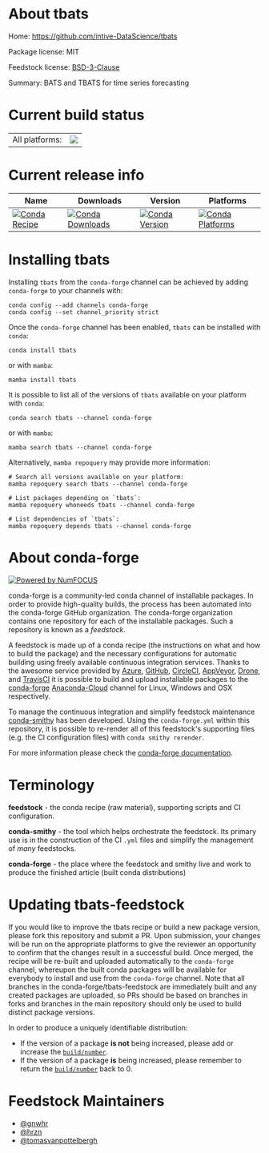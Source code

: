 About tbats
===========

Home: https://github.com/intive-DataScience/tbats

Package license: MIT

Feedstock license: [BSD-3-Clause](https://github.com/conda-forge/tbats-feedstock/blob/main/LICENSE.txt)

Summary: BATS and TBATS for time series forecasting

Current build status
====================


<table><tr><td>All platforms:</td>
    <td>
      <a href="https://dev.azure.com/conda-forge/feedstock-builds/_build/latest?definitionId=15765&branchName=main">
        <img src="https://dev.azure.com/conda-forge/feedstock-builds/_apis/build/status/tbats-feedstock?branchName=main">
      </a>
    </td>
  </tr>
</table>

Current release info
====================

| Name | Downloads | Version | Platforms |
| --- | --- | --- | --- |
| [![Conda Recipe](https://img.shields.io/badge/recipe-tbats-green.svg)](https://anaconda.org/conda-forge/tbats) | [![Conda Downloads](https://img.shields.io/conda/dn/conda-forge/tbats.svg)](https://anaconda.org/conda-forge/tbats) | [![Conda Version](https://img.shields.io/conda/vn/conda-forge/tbats.svg)](https://anaconda.org/conda-forge/tbats) | [![Conda Platforms](https://img.shields.io/conda/pn/conda-forge/tbats.svg)](https://anaconda.org/conda-forge/tbats) |

Installing tbats
================

Installing `tbats` from the `conda-forge` channel can be achieved by adding `conda-forge` to your channels with:

```
conda config --add channels conda-forge
conda config --set channel_priority strict
```

Once the `conda-forge` channel has been enabled, `tbats` can be installed with `conda`:

```
conda install tbats
```

or with `mamba`:

```
mamba install tbats
```

It is possible to list all of the versions of `tbats` available on your platform with `conda`:

```
conda search tbats --channel conda-forge
```

or with `mamba`:

```
mamba search tbats --channel conda-forge
```

Alternatively, `mamba repoquery` may provide more information:

```
# Search all versions available on your platform:
mamba repoquery search tbats --channel conda-forge

# List packages depending on `tbats`:
mamba repoquery whoneeds tbats --channel conda-forge

# List dependencies of `tbats`:
mamba repoquery depends tbats --channel conda-forge
```


About conda-forge
=================

[![Powered by
NumFOCUS](https://img.shields.io/badge/powered%20by-NumFOCUS-orange.svg?style=flat&colorA=E1523D&colorB=007D8A)](https://numfocus.org)

conda-forge is a community-led conda channel of installable packages.
In order to provide high-quality builds, the process has been automated into the
conda-forge GitHub organization. The conda-forge organization contains one repository
for each of the installable packages. Such a repository is known as a *feedstock*.

A feedstock is made up of a conda recipe (the instructions on what and how to build
the package) and the necessary configurations for automatic building using freely
available continuous integration services. Thanks to the awesome service provided by
[Azure](https://azure.microsoft.com/en-us/services/devops/), [GitHub](https://github.com/),
[CircleCI](https://circleci.com/), [AppVeyor](https://www.appveyor.com/),
[Drone](https://cloud.drone.io/welcome), and [TravisCI](https://travis-ci.com/)
it is possible to build and upload installable packages to the
[conda-forge](https://anaconda.org/conda-forge) [Anaconda-Cloud](https://anaconda.org/)
channel for Linux, Windows and OSX respectively.

To manage the continuous integration and simplify feedstock maintenance
[conda-smithy](https://github.com/conda-forge/conda-smithy) has been developed.
Using the ``conda-forge.yml`` within this repository, it is possible to re-render all of
this feedstock's supporting files (e.g. the CI configuration files) with ``conda smithy rerender``.

For more information please check the [conda-forge documentation](https://conda-forge.org/docs/).

Terminology
===========

**feedstock** - the conda recipe (raw material), supporting scripts and CI configuration.

**conda-smithy** - the tool which helps orchestrate the feedstock.
                   Its primary use is in the construction of the CI ``.yml`` files
                   and simplify the management of *many* feedstocks.

**conda-forge** - the place where the feedstock and smithy live and work to
                  produce the finished article (built conda distributions)


Updating tbats-feedstock
========================

If you would like to improve the tbats recipe or build a new
package version, please fork this repository and submit a PR. Upon submission,
your changes will be run on the appropriate platforms to give the reviewer an
opportunity to confirm that the changes result in a successful build. Once
merged, the recipe will be re-built and uploaded automatically to the
`conda-forge` channel, whereupon the built conda packages will be available for
everybody to install and use from the `conda-forge` channel.
Note that all branches in the conda-forge/tbats-feedstock are
immediately built and any created packages are uploaded, so PRs should be based
on branches in forks and branches in the main repository should only be used to
build distinct package versions.

In order to produce a uniquely identifiable distribution:
 * If the version of a package **is not** being increased, please add or increase
   the [``build/number``](https://docs.conda.io/projects/conda-build/en/latest/resources/define-metadata.html#build-number-and-string).
 * If the version of a package **is** being increased, please remember to return
   the [``build/number``](https://docs.conda.io/projects/conda-build/en/latest/resources/define-metadata.html#build-number-and-string)
   back to 0.

Feedstock Maintainers
=====================

* [@gnwhr](https://github.com/gnwhr/)
* [@hrzn](https://github.com/hrzn/)
* [@tomasvanpottelbergh](https://github.com/tomasvanpottelbergh/)

